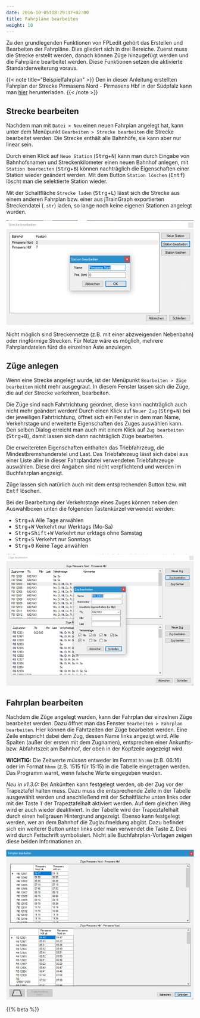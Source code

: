 ```yaml
---
date: 2016-10-05T18:29:37+02:00
title: Fahrpläne bearbeiten
weight: 10
---
```


Zu den grundlegenden Funktionen von FPLedit gehört das Erstellen und Bearbeiten der Fahrpläne. Dies gliedert sich in drei Bereiche. Zuerst muss die Strecke erstellt werden, danach können Züge hinzugefügt werden und die Fahrpläne bearbeitet werden. Diese Funktionen setzen die aktivierte Standarderweiterung voraus.

{{< note title="Beispielfahrplan" >}}
Den in dieser Anleitung erstellten Fahrplan der Strecke Pirmasens Nord - Pirmasens Hbf in der Südpfalz kann man [hier](/files/kbs_672.fpl) herunterladen.
{{< /note >}}

## Strecke bearbeiten

Nachdem man mit `Datei > Neu` einen neuen Fahrplan angelegt hat, kann unter dem Menüpunkt `Bearbeiten > Strecke bearbeiten` die Strecke bearbeitet werden. Die Strecke enthält alle Bahnhöfe, sie kann aber nur linear sein.

Durch einen Klick auf `Neue Station` (<kbd>Strg</kbd>+<kbd>N</kbd>) kann man durch Eingabe von Bahnhofsnamen und Streckenkilometer einen neuen Bahnhof anlegen, mit `Station bearbeiten` (<kbd>Strg</kbd>+<kbd>B</kbd>) können nachträglich die Eigenschaften einer Station wieder geändert werden. Mit dem Button `Station löschen` (<kbd>Entf</kbd>) löscht man die selektierte Station wieder.

Mit der Schaltfläche `Strecke laden` (<kbd>Strg</kbd>+<kbd>L</kbd>) lässt sich die Strecke aus einem anderen Fahrplan bzw. einer aus jTrainGraph exportierten Streckendatei (`.str`) laden, so lange noch keine eigenen Stationen angelegt wurden.

![Streckenfenster](streckenfenster.png)

Nicht möglich sind Streckennetze (z.B. mit einer abzweigenden Nebenbahn) oder ringförmige Strecken. Für Netze wäre es möglich, mehrere Fahrplandateien fürd die einzelnen Äste anzulegen.

## Züge anlegen

Wenn eine Strecke angelegt wurde, ist der Menüpunkt `Bearbeiten > Züge bearbeiten` nicht mehr ausgegraut. In diesem Fenster lassen sich die Züge, die auf der Strecke verkehren, bearbeiten.

Die Züge sind nach Fahrtrichtung geordnet, diese kann nachträglich auch nicht mehr geändert werden! Durch einen Klick auf `Neuer Zug` (<kbd>Strg</kbd>+<kbd>N</kbd>) bei der jeweiligen Fahrtrichtung, öffnet sich ein Fenster in dem man Name, Verkehrstage und erweiterte Eigenschaften des Zuges auswählen kann. Den selben Dialog erreicht man auch mit einem Klick auf `Zug bearbeiten` (<kbd>Strg</kbd>+<kbd>B</kbd>), damit lassen sich dann nachträglich Züge bearbeiten.

Die erweitereten Eigenschaften enthalten das Triebfahrzeug, die Mindestbremshunderstel und Last. Das Triebfahrzeug lässt sich dabei aus einer Liste aller in dieser Fahrplandatei verwendeten Triebfahrzeuge auswählen. Diese drei Angaben sind nicht verpflichtend und werden im Buchfahrplan angzeigt.

Züge lassen sich natürlich auch mit dem entsprechenden Button bzw. mit <kbd>Entf</kbd> löschen.

Bei der Bearbeitung der Verkehrstage eines Zuges können neben den Auswahlboxen unten die folgenden Tastenkürzel verwendet werden:

* <kbd>Strg</kbd>+<kbd>A</kbd> Alle Tage anwählen
* <kbd>Strg</kbd>+<kbd>W</kbd> Verkehrt nur Werktags (Mo-Sa)
* <kbd>Strg</kbd>+<kbd>Shift</kbd>+<kbd>W</kbd> Verkehrt nur erktags ohne Samstag
* <kbd>Strg</kbd>+<kbd>S</kbd> Verkehrt nur Sonntags
* <kbd>Strg</kbd>+<kbd>0</kbd> Keine Tage anwählen

![Zugfenster](zugfenster.png)

## Fahrplan bearbeiten

Nachdem die Züge angelegt wurden, kann der Fahrplan der einzelnen Züge bearbeitet werden. Dazu öffnet man das Fenster `Bearbeiten > Fahrplan bearbeiten`. Hier können die Fahrtzeiten der Züge bearbeitet werden. Eine Zeile entspricht dabei dem Zug, dessen Name links angezigt wird. Alle Spalten (außer der ersten mit dem Zugnamen), entsprechen einer Ankunfts- bzw. Abfahrtszeit am Bahnhof, der oben in der Kopfzeile angezeigt wird.

**WICHTIG:** Die Zeitwerte *müssen* entweder im Format `hh:mm` (z.B. 06:16) oder im Format `hhmm` (z.B. 1515 für 15:15) in die Tabelle eingetragen werden. Das Programm warnt, wenn falsche Werte eingegeben wurden.

*Neu in v1.3.0:* Bei Ankünften kann festgelegt werden, ob der Zug vor der Trapeztafel halten muss. Dazu muss die entsprechende Zelle in der Tabelle ausgewählt werden und anschließend mit der Schaltfläche unten links oder mit der Taste <kbd>T</kbd> der Trapeztafelhalt aktiviert werden. Auf dem gleichen Weg wird er auch wieder deaktiviert. In der Tabelle wird der Trapeztafelhalt durch einen hellgrauen Hintergrund angezeigt. Ebenso kann festgelegt werden, wer an dem Bahnhof die Zuglaufmeldung abgibt. Dazu befindet sich ein weiterer Button unten links oder man verwendet die Taste <kbd>Z</kbd>. Dies wird durch Fettschrift symbolisiert. Nicht alle Buchfahrplan-Vorlagen zeigen diese beiden Informationen an.

![Fahrplan bearbeiten](fahrplanfenster.png)

{{% beta %}}
